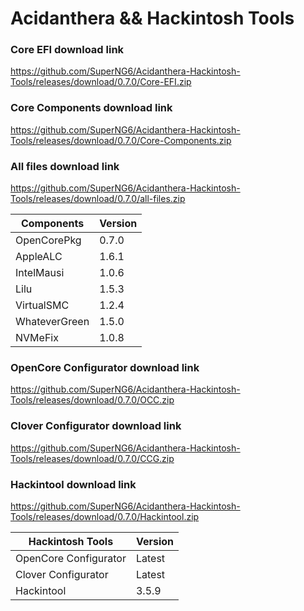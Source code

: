 # Acidanthera && Hackintosh Tools

### Core EFI download link
https://github.com/SuperNG6/Acidanthera-Hackintosh-Tools/releases/download/0.7.0/Core-EFI.zip

### Core Components download link
https://github.com/SuperNG6/Acidanthera-Hackintosh-Tools/releases/download/0.7.0/Core-Components.zip

### All files download link
https://github.com/SuperNG6/Acidanthera-Hackintosh-Tools/releases/download/0.7.0/all-files.zip

| Components    | Version               |
| ------------- | --------------------- |
| OpenCorePkg   | 0.7.0    | 
| AppleALC      | 1.6.1       |
| IntelMausi    | 1.0.6     |
| Lilu          | 1.5.3           |
| VirtualSMC    | 1.2.4     |
| WhateverGreen | 1.5.0  |
| NVMeFix       | 1.0.8        |

### OpenCore Configurator download link
https://github.com/SuperNG6/Acidanthera-Hackintosh-Tools/releases/download/0.7.0/OCC.zip

### Clover Configurator download link
https://github.com/SuperNG6/Acidanthera-Hackintosh-Tools/releases/download/0.7.0/CCG.zip

### Hackintool download link
https://github.com/SuperNG6/Acidanthera-Hackintosh-Tools/releases/download/0.7.0/Hackintool.zip

| Hackintosh Tools      | Version           |
| --------------------- | ----------------- |
| OpenCore Configurator | Latest            | 
| Clover Configurator   | Latest            |
| Hackintool            | 3.5.9 |

